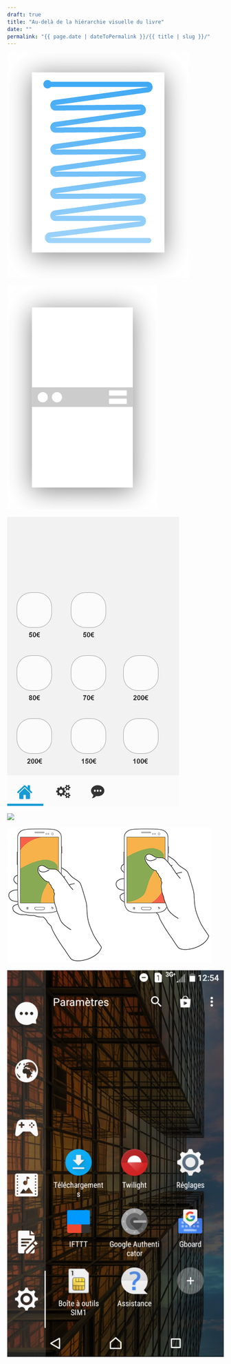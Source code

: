 ```yaml
---
draft: true
title: "Au-delà de la hiérarchie visuelle du livre"
date: ""
permalink: "{{ page.date | dateToPermalink }}/{{ title | slug }}/"
---
```


![](images/sens-de-lecture-01.png)

![](images/sens-de-lecture-02.png)

![](images/sens-de-lecture-03.png)

![](images/Plan-de-travail-12@2x.png)

![](images/HoldPhones_Figure-2.png)

![](images/Launcher-576x1024.png)
